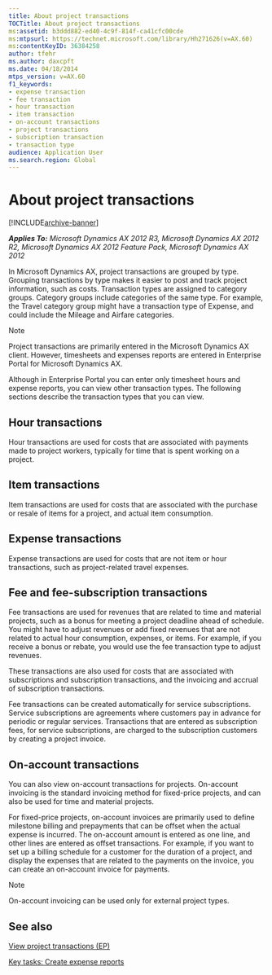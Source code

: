```yaml
---
title: About project transactions
TOCTitle: About project transactions
ms:assetid: b3ddd882-ed40-4c9f-814f-ca41cfc00cde
ms:mtpsurl: https://technet.microsoft.com/library/Hh271626(v=AX.60)
ms:contentKeyID: 36384258
author: tfehr
ms.author: daxcpft
ms.date: 04/18/2014
mtps_version: v=AX.60
f1_keywords:
- expense transaction
- fee transaction
- hour transaction
- item transaction
- on-account transactions
- project transactions
- subscription transaction
- transaction type
audience: Application User
ms.search.region: Global
---
```


# About project transactions 


[!INCLUDE[archive-banner](includes/archive-banner.md)]


_**Applies To:** Microsoft Dynamics AX 2012 R3, Microsoft Dynamics AX 2012 R2, Microsoft Dynamics AX 2012 Feature Pack, Microsoft Dynamics AX 2012_

In Microsoft Dynamics AX, project transactions are grouped by type. Grouping transactions by type makes it easier to post and track project information, such as costs. Transaction types are assigned to category groups. Category groups include categories of the same type. For example, the Travel category group might have a transaction type of Expense, and could include the Mileage and Airfare categories.


> [!NOTE]
> <P>Project transactions are primarily entered in the Microsoft Dynamics AX client. However, timesheets and expenses reports are entered in Enterprise Portal for Microsoft Dynamics AX.</P>



Although in Enterprise Portal you can enter only timesheet hours and expense reports, you can view other transaction types. The following sections describe the transaction types that you can view.

## Hour transactions

Hour transactions are used for costs that are associated with payments made to project workers, typically for time that is spent working on a project.

## Item transactions

Item transactions are used for costs that are associated with the purchase or resale of items for a project, and actual item consumption.

## Expense transactions

Expense transactions are used for costs that are not item or hour transactions, such as project-related travel expenses.

## Fee and fee-subscription transactions

Fee transactions are used for revenues that are related to time and material projects, such as a bonus for meeting a project deadline ahead of schedule. You might have to adjust revenues or add fixed revenues that are not related to actual hour consumption, expenses, or items. For example, if you receive a bonus or rebate, you would use the fee transaction type to adjust revenues.

These transactions are also used for costs that are associated with subscriptions and subscription transactions, and the invoicing and accrual of subscription transactions.

Fee transactions can be created automatically for service subscriptions. Service subscriptions are agreements where customers pay in advance for periodic or regular services. Transactions that are entered as subscription fees, for service subscriptions, are charged to the subscription customers by creating a project invoice.

## On-account transactions

You can also view on-account transactions for projects. On-account invoicing is the standard invoicing method for fixed-price projects, and can also be used for time and material projects.

For fixed-price projects, on-account invoices are primarily used to define milestone billing and prepayments that can be offset when the actual expense is incurred. The on-account amount is entered as one line, and other lines are entered as offset transactions. For example, if you want to set up a billing schedule for a customer for the duration of a project, and display the expenses that are related to the payments on the invoice, you can create an on-account invoice for payments.


> [!NOTE]
> <P>On-account invoicing can be used only for external project types.</P>



## See also

[View project transactions (EP)](view-project-transactions-ep.md)

[Key tasks: Create expense reports](key-tasks-create-expense-reports.md)

  


